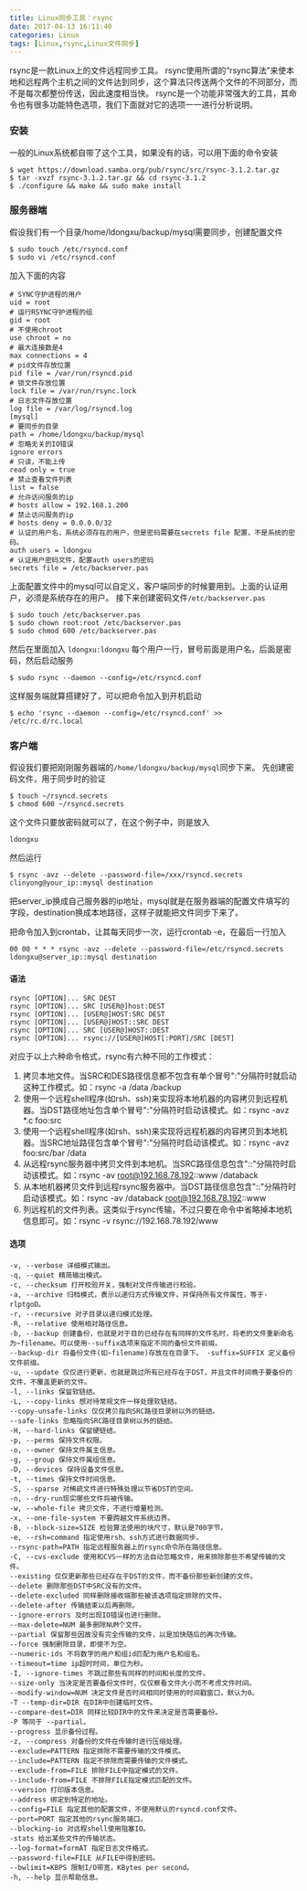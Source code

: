 ```yaml
---
title: Linux同步工具：rsync
date: 2017-04-13 16:11:40
categories: Linux
tags: [Linux,rsync,Linux文件同步]
---
```

rsync是一款Linux上的文件远程同步工具。
rsync使用所谓的“rsync算法”来使本地和远程两个主机之间的文件达到同步，这个算法只传送两个文件的不同部分，而不是每次都整份传送，因此速度相当快。 rsync是一个功能非常强大的工具，其命令也有很多功能特色选项，我们下面就对它的选项一一进行分析说明。
<!--more-->
### 安装
一般的Linux系统都自带了这个工具，如果没有的话，可以用下面的命令安装
```
$ wget https://download.samba.org/pub/rsync/src/rsync-3.1.2.tar.gz
$ tar -xvzf rsync-3.1.2.tar.gz && cd rsync-3.1.2
$ ./configure && make && sudo make install
```
### 服务器端
假设我们有一个目录/home/ldongxu/backup/mysql需要同步，创建配置文件
```
$ sudo touch /etc/rsyncd.conf
$ sudo vi /etc/rsyncd.conf
```
加入下面的内容
```
# SYNC守护进程的用户
uid = root
# 运行RSYNC守护进程的组
gid = root
# 不使用chroot
use chroot = no
# 最大连接数是4
max connections = 4
# pid文件存放位置
pid file = /var/run/rsyncd.pid
# 锁文件存放位置
lock file = /var/run/rsync.lock
# 日志文件存放位置
log file = /var/log/rsyncd.log
[mysql]
# 要同步的目录
path = /home/ldongxu/backup/mysql
# 忽略无关的IO错误
ignore errors
# 只读，不能上传
read only = true
# 禁止查看文件列表
list = false
# 允许访问服务的ip
# hosts allow = 192.168.1.200
# 禁止访问服务的ip
# hosts deny = 0.0.0.0/32
# 认证的用户名，系统必须存在的用户，但是密码需要在secrets file 配置，不是系统的密码。
auth users = ldongxu
# 认证用户密码文件，配置auth users的密码
secrets file = /etc/backserver.pas
```
上面配置文件中的mysql可以自定义，客户端同步的时候要用到。上面的认证用户，必须是系统存在的用户。
接下来创建密码文件`/etc/backserver.pas`
```
$ sudo touch /etc/backserver.pas
$ sudo chown root:root /etc/backserver.pas
$ sudo chmod 600 /etc/backserver.pas
```
然后在里面加入
`ldongxu:ldongxu`
每个用户一行，冒号前面是用户名，后面是密码，然后启动服务
```
$ sudo rsync --daemon --config=/etc/rsyncd.conf
```
这样服务端就算搭建好了，可以把命令加入到开机启动
```
$ echo 'rsync --daemon --config=/etc/rsyncd.conf' >> /etc/rc.d/rc.local
```
### 客户端
假设我们要把刚刚服务器端的`/home/ldongxu/backup/mysql`同步下来。
先创建密码文件，用于同步时的验证
```
$ touch ~/rsyncd.secrets
$ chmod 600 ~/rsyncd.secrets
```
这个文件只要放密码就可以了，在这个例子中，则是放入
```
ldongxu
```
然后运行
```
$ rsync -avz --delete --password-file=/xxx/rsyncd.secrets clinyong@your_ip::mysql destination
```
把server_ip换成自己服务器的ip地址，mysql就是在服务器端的配置文件填写的字段，destination换成本地路径，这样子就能把文件同步下来了。

把命令加入到crontab，让其每天同步一次，运行crontab -e，在最后一行加入
```
00 00 * * * rsync -avz --delete --password-file=/etc/rsyncd.secrets ldongxu@server_ip::mysql destination
```


#### 语法
```
rsync [OPTION]... SRC DEST 
rsync [OPTION]... SRC [USER@]host:DEST 
rsync [OPTION]... [USER@]HOST:SRC DEST 
rsync [OPTION]... [USER@]HOST::SRC DEST 
rsync [OPTION]... SRC [USER@]HOST::DEST 
rsync [OPTION]... rsync://[USER@]HOST[:PORT]/SRC [DEST]
```
对应于以上六种命令格式，rsync有六种不同的工作模式： 
1. 拷贝本地文件。当SRC和DES路径信息都不包含有单个冒号":"分隔符时就启动这种工作模式。如：rsync -a /data /backup 
2. 使用一个远程shell程序(如rsh、ssh)来实现将本地机器的内容拷贝到远程机器。当DST路径地址包含单个冒号":"分隔符时启动该模式。如：rsync -avz *.c foo:src 
3. 使用一个远程shell程序(如rsh、ssh)来实现将远程机器的内容拷贝到本地机器。当SRC地址路径包含单个冒号":"分隔符时启动该模式。如：rsync -avz foo:src/bar /data 
4. 从远程rsync服务器中拷贝文件到本地机。当SRC路径信息包含"::"分隔符时启动该模式。如：rsync -av root@192.168.78.192::www /databack 
5. 从本地机器拷贝文件到远程rsync服务器中。当DST路径信息包含"::"分隔符时启动该模式。如：rsync -av /databack root@192.168.78.192::www 
6. 列远程机的文件列表。这类似于rsync传输，不过只要在命令中省略掉本地机信息即可。如：rsync -v rsync://192.168.78.192/www 

#### 选项
```
-v, --verbose 详细模式输出。 
-q, --quiet 精简输出模式。 
-c, --checksum 打开校验开关，强制对文件传输进行校验。 
-a, --archive 归档模式，表示以递归方式传输文件，并保持所有文件属性，等于-rlptgoD。 
-r, --recursive 对子目录以递归模式处理。 
-R, --relative 使用相对路径信息。 
-b, --backup 创建备份，也就是对于目的已经存在有同样的文件名时，将老的文件重新命名为~filename。可以使用--suffix选项来指定不同的备份文件前缀。
--backup-dir 将备份文件(如~filename)存放在在目录下。 -suffix=SUFFIX 定义备份文件前缀。 
-u, --update 仅仅进行更新，也就是跳过所有已经存在于DST，并且文件时间晚于要备份的文件，不覆盖更新的文件。 
-l, --links 保留软链结。 
-L, --copy-links 想对待常规文件一样处理软链结。 
--copy-unsafe-links 仅仅拷贝指向SRC路径目录树以外的链结。 
--safe-links 忽略指向SRC路径目录树以外的链结。 
-H, --hard-links 保留硬链结。 
-p, --perms 保持文件权限。 
-o, --owner 保持文件属主信息。 
-g, --group 保持文件属组信息。 
-D, --devices 保持设备文件信息。 
-t, --times 保持文件时间信息。 
-S, --sparse 对稀疏文件进行特殊处理以节省DST的空间。 
-n, --dry-run现实哪些文件将被传输。 
-w, --whole-file 拷贝文件，不进行增量检测。 
-x, --one-file-system 不要跨越文件系统边界。 
-B, --block-size=SIZE 检验算法使用的块尺寸，默认是700字节。 
-e, --rsh=command 指定使用rsh、ssh方式进行数据同步。 
--rsync-path=PATH 指定远程服务器上的rsync命令所在路径信息。 
-C, --cvs-exclude 使用和CVS一样的方法自动忽略文件，用来排除那些不希望传输的文件。 
--existing 仅仅更新那些已经存在于DST的文件，而不备份那些新创建的文件。 
--delete 删除那些DST中SRC没有的文件。 
--delete-excluded 同样删除接收端那些被该选项指定排除的文件。 
--delete-after 传输结束以后再删除。 
--ignore-errors 及时出现IO错误也进行删除。 
--max-delete=NUM 最多删除NUM个文件。 
--partial 保留那些因故没有完全传输的文件，以是加快随后的再次传输。 
--force 强制删除目录，即使不为空。 
--numeric-ids 不将数字的用户和组id匹配为用户名和组名。 
--timeout=time ip超时时间，单位为秒。 
-I, --ignore-times 不跳过那些有同样的时间和长度的文件。 
--size-only 当决定是否要备份文件时，仅仅察看文件大小而不考虑文件时间。 
--modify-window=NUM 决定文件是否时间相同时使用的时间戳窗口，默认为0。 
-T --temp-dir=DIR 在DIR中创建临时文件。
--compare-dest=DIR 同样比较DIR中的文件来决定是否需要备份。 
-P 等同于 --partial。 
--progress 显示备份过程。 
-z, --compress 对备份的文件在传输时进行压缩处理。 
--exclude=PATTERN 指定排除不需要传输的文件模式。 
--include=PATTERN 指定不排除而需要传输的文件模式。 
--exclude-from=FILE 排除FILE中指定模式的文件。 
--include-from=FILE 不排除FILE指定模式匹配的文件。 
--version 打印版本信息。 
--address 绑定到特定的地址。 
--config=FILE 指定其他的配置文件，不使用默认的rsyncd.conf文件。 
--port=PORT 指定其他的rsync服务端口。 
--blocking-io 对远程shell使用阻塞IO。 
-stats 给出某些文件的传输状态。 
--log-format=formAT 指定日志文件格式。 
--password-file=FILE 从FILE中得到密码。 
--bwlimit=KBPS 限制I/O带宽，KBytes per second。 
-h, --help 显示帮助信息。
```
